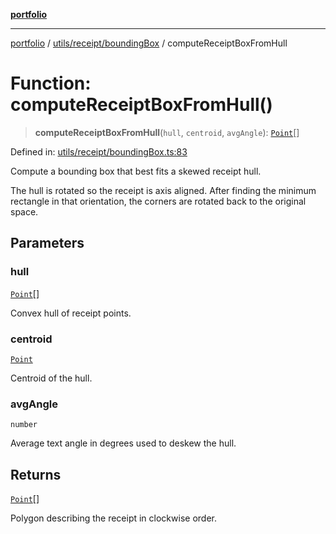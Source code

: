 [**portfolio**](../../../../README.md)

***

[portfolio](../../../../modules.md) / [utils/receipt/boundingBox](../README.md) / computeReceiptBoxFromHull

# Function: computeReceiptBoxFromHull()

> **computeReceiptBoxFromHull**(`hull`, `centroid`, `avgAngle`): [`Point`](../../../../types/api/interfaces/Point.md)[]

Defined in: [utils/receipt/boundingBox.ts:83](https://github.com/tnorlund/Portfolio/blob/1a2d25231525ff65d12e50b0cb6f9741def855d4/portfolio/utils/receipt/boundingBox.ts#L83)

Compute a bounding box that best fits a skewed receipt hull.

The hull is rotated so the receipt is axis aligned. After finding the
minimum rectangle in that orientation, the corners are rotated back to
the original space.

## Parameters

### hull

[`Point`](../../../../types/api/interfaces/Point.md)[]

Convex hull of receipt points.

### centroid

[`Point`](../../../../types/api/interfaces/Point.md)

Centroid of the hull.

### avgAngle

`number`

Average text angle in degrees used to deskew the hull.

## Returns

[`Point`](../../../../types/api/interfaces/Point.md)[]

Polygon describing the receipt in clockwise order.
